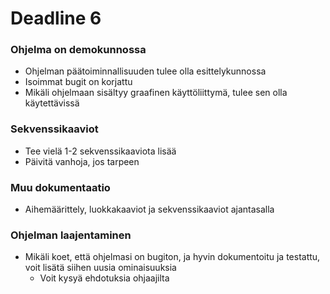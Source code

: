 ﻿# Deadline 6

### Ohjelma on demokunnossa
* Ohjelman päätoiminnallisuuden tulee olla esittelykunnossa
* Isoimmat bugit on korjattu
* Mikäli ohjelmaan sisältyy graafinen käyttöliittymä, tulee sen olla käytettävissä

### Sekvenssikaaviot
* Tee vielä 1-2 sekvenssikaaviota lisää
* Päivitä vanhoja, jos tarpeen

### Muu dokumentaatio
* Aihemäärittely, luokkakaaviot ja sekvenssikaaviot ajantasalla

### Ohjelman laajentaminen
* Mikäli koet, että ohjelmasi on bugiton, ja hyvin dokumentoitu ja testattu, voit lisätä siihen uusia ominaisuuksia
  * Voit kysyä ehdotuksia ohjaajilta

